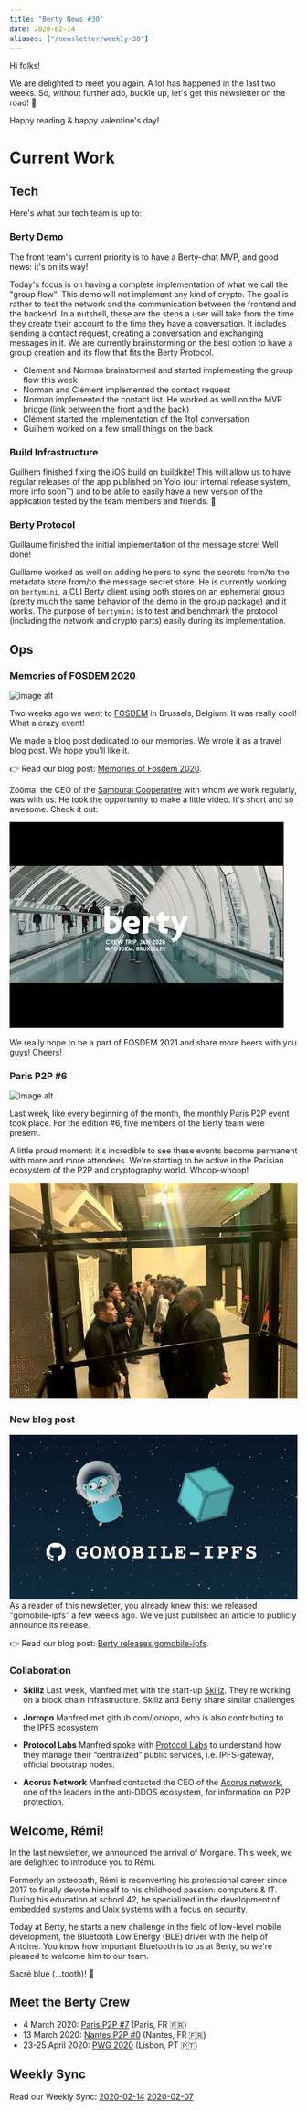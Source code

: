 ```yaml
---
title: "Berty News #30"
date: 2020-02-14
aliases: ["/newsletter/weekly-30"]
---
```


Hi folks!

We are delighted to meet you again. A lot has happened in the last two weeks. So, without further ado, buckle up, let's get this newsletter on the road! 🚀

Happy reading & happy valentine's day!


# Current Work


## Tech
Here's what our tech team is up to: 


### Berty Demo

The front team's current priority is to have a Berty-chat MVP, and good news: it's on its way! 

Today's focus is on having a complete implementation of what we call the "group flow". This demo will not implement any kind of crypto. The goal is rather to test the network and the communication between the frontend and the backend. In a nutshell, these are the steps a user will take from the time they create their account to the time they have a conversation. It includes sending a contact request, creating a conversation and exchanging messages in it. We are currently brainstorming on the best option to have a group creation and its flow that fits the Berty Protocol.

* Clement and Norman brainstormed and started implementing the group flow this week
* Norman and Clément implemented the contact request
* Norman implemented the contact list. He worked as well on the MVP bridge (link between the front and the back) 
* Clément started the implementation of the 1to1 conversation
* Guilhem worked on a few small things on the back


### Build Infrastructure 

Guilhem finished fixing the iOS build on buildkite!
This will allow us to have regular releases of the app published on Yolo (our internal release system, more info soon™) and to be able to easily have a new version of the application tested by the team members and friends. 🎉

### Berty Protocol

Guillaume finished the initial implementation of the message store! Well done!

Guillame worked as well on adding helpers to sync the secrets from/to the metadata store from/to the message secret store. He is currently working on `bertymini`, a CLI Berty client using both stores on an ephemeral group (pretty much the same behavior of the demo in the group package) and it works. The purpose of `bertymini` is to test and benchmark the protocol (including the network and crypto parts) easily during its implementation. 


## Ops


### Memories of FOSDEM 2020

![image alt](https://d33wubrfki0l68.cloudfront.net/0e87d03f2a0f5a3c90eb87208096507537229968/85d78/blog/berty-at-fosdem-2020/meet_fosdem_hu8a27256fd1eb692208f52ea415ac0f8d_1433837_1312x0_resize_q95_mitchellnetravali.webp)

Two weeks ago we went to [FOSDEM](https://berty.tech/blog/berty-at-fosdem-2020/) in Brussels, Belgium. It was really cool! What a crazy event! 

We made a blog post dedicated to our memories. We wrote it as a travel blog post. We hope you'll like it. 

👉 Read our blog post: [Memories of Fosdem 2020](https://berty.tech/blog/post-fosdem-2020/). 

Zöôma, the CEO of the [Samourai Cooperative](https://www.cooperativesamourai.com/) with whom we work regularly, was with us. He took the opportunity to make a little video.  It's short and so awesome. Check it out: 


[![Alt text](0.jpg)](https://www.youtube.com/watch?v=RwXqkm3DQnc)

 
We really hope to be a part of FOSDEM 2021 and share more beers with you guys! Cheers!


### Paris P2P #6

![image alt](https://d33wubrfki0l68.cloudfront.net/77e9c7f6cda3f1dba63b91b4bb9fe38eeca33dd4/a0997/blog/paris-p2p-festival/meet_us_paris_p2p_festival_hub584dca21934fefd762b76c21f0d4e17_1500674_1312x0_resize_q95_mitchellnetravali.webp)

Last week, like every beginning of the month, the monthly Paris P2P event took place. For the edition #6, five members of the Berty team were present. 

A little proud moment: it's incredible to see these events become permanent with more and more attendees. We're starting to be active in the Parisian ecosystem of the P2P and cryptography world. Whoop-whoop! 

![image alt](IMG-5962.jpg)


### New blog post
![image alt](blogpost-gomobile-ipfs-3.jpg)
As a reader of this newsletter, you already knew this: we released "gomobile-ipfs" a few weeks ago. We've just published an article to publicly announce its release. 

👉 Read our blog post: [Berty releases gomobile-ipfs](https://berty.tech/blog/go-mobile-ipfs/). 

### Collaboration

* **Skillz**
Last week, Manfred met with the start-up [Skillz](https://www.skillz.com/). They're working on a block chain infrastructure. Skillz and Berty share similar challenges

* **Jorropo**
Manfred met github.com/jorropo, who is also contributing to the IPFS ecosystem

* **Protocol Labs**
Manfred spoke with [Protocol Labs](https://protocol.ai/) to understand how they manage their “centralized” public services, i.e. IPFS-gateway, official bootstrap nodes.

* **Acorus Network**
Manfred contacted the CEO of the [Acorus network](https://www.acorus-networks.com/), one of the leaders in the anti-DDOS ecosystem, for information on P2P protection.


## Welcome, Rémi!

In the last newsletter, we announced the arrival of Morgane. This week, we are delighted to introduce you to Rémi. 

Formerly an osteopath, Rémi is reconverting his professional career since 2017 to finally devote himself to his childhood passion: computers & IT. During his education at school 42, he specialized in the development of embedded systems and Unix systems with a focus on security.

Today at Berty, he starts a new challenge in the field of low-level mobile development, the Bluetooth Low Energy (BLE) driver with the help of Antoine. You know how important Bluetooth is to us at Berty, so we're pleased to welcome him to our team.  

Sacré blue (...tooth)! 🙂


## Meet the Berty Crew

* 4 March 2020: [Paris P2P #7](https://p2p.paris/en/event/monthly-7/) (Paris, FR 🇫🇷)
* 13 March 2020: [Nantes P2P #0](https://www.meetup.com/fr-FR/France-P2P/events/265590853/) (Nantes, FR 🇫🇷)
* 23-25 April 2020: [PWG 2020](https://www.worldgathering.planetiers.com/) (Lisbon, PT 🇵🇹)


## Weekly Sync

Read our Weekly Sync: 
[2020-02-14](https://github.com/berty/mgmt/blob/master/meeting-notes/2020/Q1/2020-02-14--staff-team-weekly-sync.md)
[2020-02-07](https://github.com/berty/mgmt/blob/master/meeting-notes/2020/Q1/2020-02-07--staff-team-weekly-sync.md)
